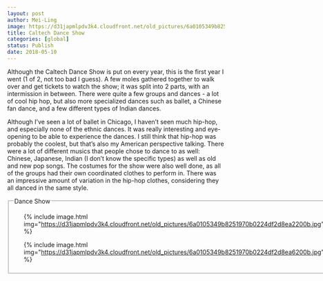 ```yaml
---
layout: post
author: Mei-Ling
image: https://d31japmlpdv3k4.cloudfront.net/old_pictures/6a0105349b8251970b0224df2d8e9e200b.jpg
title: Caltech Dance Show
categories: [global]
status: Publish
date: 2018-05-10
---
```


Although the Caltech Dance Show is put on every year, this is the first year I went (1 of 2, not too bad I guess). A few moles gathered together to walk over and get tickets to watch the show; it was split into 2 parts, with an intermission in between. There were quite a few groups and dances - a lot of cool hip hop, but also more specialized dances such as ballet, a Chinese fan dance, and a few different types of Indian dances.

Although I’ve seen a lot of ballet in Chicago, I haven’t seen much hip-hop, and especially none of the ethnic dances. It was really interesting and eye-opening to be able to experience the dances. I still think that hip-hop was probably the coolest, but that’s also my American perspective talking. There were a lot of different musics that people chose to dance to as well: Chinese, Japanese, Indian (I don’t know the specific types) as well as old and new pop songs. The costumes for the show were also well done, as all of the groups had their own coordinated clothes to perform in. There was an impressive amount of variation in the hip-hop clothes, considering they all danced in the same style.

<div data-featherlight-filter="a" data-featherlight-gallery="" data-featherlight-type="image" id="featherlight-gallery"><fieldset class="asset featherlight-gallery border" gallery-width="220-auto"><legend class="featherlight-gallery border">Dance Show</legend>
<div class="gallery-scroll" id="gallery-container">
<ul class="asset-thumbnails">


{% include image.html img="https://d31japmlpdv3k4.cloudfront.net/old_pictures/6a0105349b8251970b0224df2d8ea2200b.jpg" %}

{% include image.html img="https://d31japmlpdv3k4.cloudfront.net/old_pictures/6a0105349b8251970b0224df2d8ea6200b.jpg" %}

